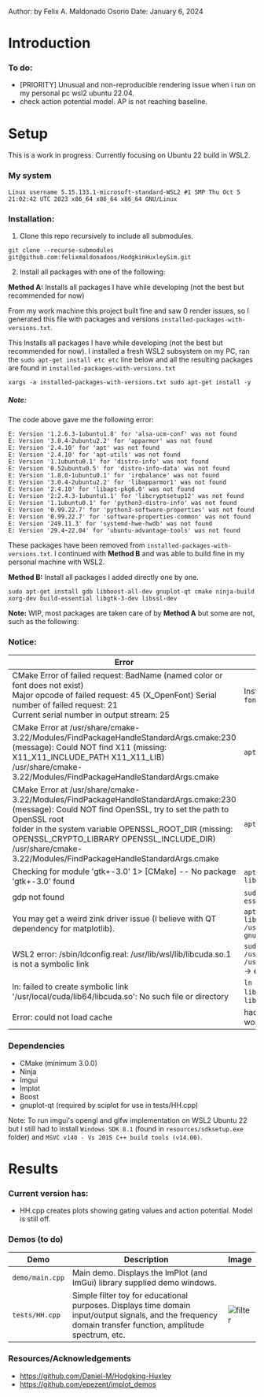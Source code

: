 Author: by Felix A. Maldonado Osorio
Date: January 6, 2024

# Introduction

### To do: 
- [PRIORITY] Unusual and non-reproducible rendering issue when i run on my personal pc wsl2 ubuntu 22.04.
- check action potential model. AP is not reaching baseline. 

# Setup
This is a work in progress. Currently focusing on Ubuntu 22 build in WSL2. 
### My system
```Linux username 5.15.133.1-microsoft-standard-WSL2 #1 SMP Thu Oct 5 21:02:42 UTC 2023 x86_64 x86_64 x86_64 GNU/Linux```

### Installation:
1. Clone this repo recursively to include all submodules.

``` 
git clone --recurse-submodules git@github.com:felixmaldonadoos/HodgkinHuxleySim.git
```
2. Install all packages with one of the following:

**Method A:** Installs all packages I have while developing (not the best but recommended for now)

From my work machine this project built fine and saw 0 render issues, so I generated this file with packages and versions ```installed-packages-with-versions.txt```.

This Installs all packages I have while developing (not the best but recommended for now). I installed a fresh WSL2 subsystem on my PC, ran the 
```sudo apt-get install etc etc``` line below and all the resulting packages are found in ```installed-packages-with-versions.txt```

```
xargs -a installed-packages-with-versions.txt sudo apt-get install -y
```

##### Note: 

The code above gave me the following error: 

```
E: Version '1.2.6.3-1ubuntu1.8' for 'alsa-ucm-conf' was not found
E: Version '3.0.4-2ubuntu2.2' for 'apparmor' was not found
E: Version '2.4.10' for 'apt' was not found
E: Version '2.4.10' for 'apt-utils' was not found
E: Version '1.1ubuntu0.1' for 'distro-info' was not found
E: Version '0.52ubuntu0.5' for 'distro-info-data' was not found
E: Version '1.8.0-1ubuntu0.1' for 'irqbalance' was not found
E: Version '3.0.4-2ubuntu2.2' for 'libapparmor1' was not found
E: Version '2.4.10' for 'libapt-pkg6.0' was not found
E: Version '2:2.4.3-1ubuntu1.1' for 'libcryptsetup12' was not found
E: Version '1.1ubuntu0.1' for 'python3-distro-info' was not found
E: Version '0.99.22.7' for 'python3-software-properties' was not found
E: Version '0.99.22.7' for 'software-properties-common' was not found
E: Version '249.11.3' for 'systemd-hwe-hwdb' was not found
E: Version '29.4~22.04' for 'ubuntu-advantage-tools' was not found
```

These packages have been removed from ```installed-packages-with-versions.txt```. I continued with **Method B** and was able to build fine in my personal machine with WSL2. 

**Method B:** Install all packages I added directly one by one.

```
sudo apt-get install gdb libboost-all-dev gnuplot-qt cmake ninja-build xorg-dev build-essential libgtk-3-dev libssl-dev
```

**Note:** WIP, most packages are taken care of by **Method A** but some are not, such as the following: 

### Notice:
|Error|My Solution|
|---|---|
| CMake Error of failed request: BadName (named color or font does not exist) <br> Major opcode of failed request: 45 (X_OpenFont) Serial number of failed request: 21 <br> Current serial number in output stream: 25| Install ```xorg-fonts-75dpi``` and ```xorg-fonts-100dpi```
|CMake Error at /usr/share/cmake-3.22/Modules/FindPackageHandleStandardArgs.cmake:230 (message): Could NOT find X11 (missing: X11_X11_INCLUDE_PATH X11_X11_LIB)<br> /usr/share/cmake-3.22/Modules/FindPackageHandleStandardArgs.cmake| ```apt install xorg-dev``` |
|CMake Error at /usr/share/cmake-3.22/Modules/FindPackageHandleStandardArgs.cmake:230 (message): Could NOT find OpenSSL, try to set the path to OpenSSL root <br>folder in the system variable OPENSSL_ROOT_DIR (missing: OPENSSL_CRYPTO_LIBRARY OPENSSL_INCLUDE_DIR) /usr/share/cmake-3.22/Modules/FindPackageHandleStandardArgs.cmake |```apt-get install libssl-dev```|
|Checking for module 'gtk+-3.0' 1> [CMake] -- No package 'gtk+-3.0' found |```apt-get install build-essential libgtk-3-dev```|
|gdp not found|```sudo apt-get install build-essential gdb```|
|You may get a weird zink driver issue (I believe with QT dependency for matplotlib). | ```apt-file search zink_dri.so libgl1-mesa-dri: /usr/lib/x86_64-linux-gnu/dri/zink_dri.so```|
|WSL2 error: /sbin/ldconfig.real: /usr/lib/wsl/lib/libcuda.so.1 is not a symbolic link|```sudo ln -s /usr/lib/wsl/lib/libcuda.so.1 /usr/local/cuda/lib64/libcuda.so``` -> error below|
|ln: failed to create symbolic link '/usr/local/cuda/lib64/libcuda.so': No such file or directory|  ```ln -s libcuda.so.1.1 libcuda.so.1``` and ```ln -s libcuda.so.1.1 libcuda.so```|
|Error: could not load cache | had a libcuda.so issue in my working directory|

### Dependencies
- CMake (minimum 3.0.0)
- Ninja
- Imgui 
- Implot
- Boost
- gnuplot-qt (required by sciplot for use in tests/HH.cpp)

Note: To run imgui's opengl and glfw implementation on WSL2 Ubuntu 22 but I still had to install ``` Windows SDK 8.1 ``` (found in ```resources/sdksetup.exe``` folder) and ```MSVC v140 - Vs 2015 C++ build tools (v14.00)```.
# Results
### Current version has: 
- HH.cpp creates plots showing gating values and action potential. Model is still off. 

### Demos (to do)

|Demo|Description|Image|
|---|---|---|
|`demo/main.cpp`|Main demo. Displays the ImPlot (and ImGui) library supplied demo windows.| |
|`tests/HH.cpp`|Simple filter toy for educational purposes. Displays time domain input/output signals, and the frequency domain transfer function, amplitude spectrum, etc.|![filter](https://raw.githubusercontent.com/epezent/implot_demos/master/screenshots/filter.png)|


### Resources/Acknowledgements
- https://github.com/Daniel-M/Hodgking-Huxley
- https://github.com/epezent/implot_demos

